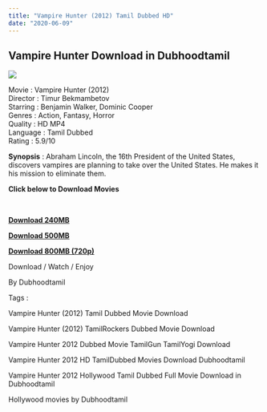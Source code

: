 ```yaml
---
title: "Vampire Hunter (2012) Tamil Dubbed HD"
date: "2020-06-09"
---
```


## Vampire Hunter Download in Dubhoodtamil

[![](https://1.bp.blogspot.com/-FaZmRNyCK2c/Xt-VfIgu3qI/AAAAAAAABZc/IgAG6MdPRaAbhv7lJsrDWRvmENoeryc_gCNcBGAsYHQ/s640/ABLINCOLNVH_CAMPC_QUAD.jpg)](https://1.bp.blogspot.com/-FaZmRNyCK2c/Xt-VfIgu3qI/AAAAAAAABZc/IgAG6MdPRaAbhv7lJsrDWRvmENoeryc_gCNcBGAsYHQ/s1600/ABLINCOLNVH_CAMPC_QUAD.jpg)

  
  
Movie : Vampire Hunter (2012)  
Director : Timur Bekmambetov  
Starring : Benjamin Walker, Dominic Cooper  
Genres : Action, Fantasy, Horror  
Quality : HD MP4  
Language : Tamil Dubbed  
Rating : 5.9/10  
  
 **Synopsis** : Abraham Lincoln, the 16th President of the United States, discovers vampires are planning to take over the United States. He makes it his mission to eliminate them.  
  

**Click below to Download Movies**

**[  
](https://oncehelp.com/vampire-hunter_240MB)**

**[Download 240MB](https://oncehelp.com/vampire-hunter_240MB)**

**[Download 500MB](https://oncehelp.com/vampire_hunter_500MB)**

**[Download 800MB (720p)](https://oncehelp.com/vampire_hunter_800MB)**

Download / Watch / Enjoy

  

By Dubhoodtamil

  

  

Tags :

  

Vampire Hunter (2012) Tamil Dubbed Movie Download

  

Vampire Hunter (2012) TamilRockers Dubbed Movie Download

  

Vampire Hunter 2012 Dubbed Movie TamilGun TamilYogi Download

  

Vampire Hunter 2012 HD TamilDubbed Movies Download Dubhoodtamil

  

Vampire Hunter 2012 Hollywood Tamil Dubbed Full Movie Download in Dubhoodtamil

  

Hollywood movies by Dubhoodtamil
